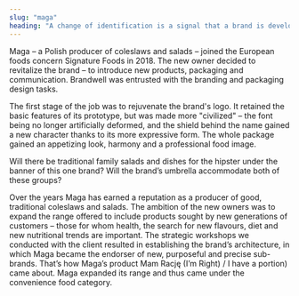 ```yaml
---
slug: "maga"
heading: "A change of identification is a signal that a brand is developing. It’s a signal to the outside and inside of the organization."
---
```

Maga – a Polish producer of coleslaws and salads – joined the European foods concern Signature Foods in 2018. The new owner decided to revitalize the brand – to introduce new products, packaging and communication. Brandwell was entrusted with the branding and packaging design tasks.

The first stage of the job was to rejuvenate the brand's logo. It retained the basic features of its prototype, but was made more "civilized" – the font being no longer artificially deformed, and the shield behind the name gained a new character thanks to its more expressive form. The whole package gained an appetizing look, harmony and a professional food image.

Will there be traditional family salads and dishes for the hipster under the banner of this one brand? Will the brand’s umbrella accommodate both of these groups?

Over the years Maga has earned a reputation as a producer of good, traditional coleslaws and salads. The ambition of the new owners was to expand the range offered to include products sought by new generations of customers – those for whom health, the search for new flavours, diet and new nutritional trends are important. The strategic workshops we conducted with the client resulted in establishing the brand’s architecture, in which Maga became the endorser of new, purposeful and precise sub-brands. That’s how Maga’s product Mam Rację (I’m Right) / I have a portion) came about. Maga expanded its range and thus came under the convenience food category.